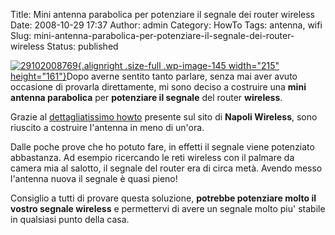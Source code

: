 Title: Mini antenna parabolica per potenziare il segnale dei router wireless
Date: 2008-10-29 17:37
Author: admin
Category: HowTo
Tags: antenna, wifi
Slug: mini-antenna-parabolica-per-potenziare-il-segnale-dei-router-wireless
Status: published

[![](http://www.andreagrandi.it/wp-content/uploads/2008/10/29102008769.jpg "29102008769"){.alignright
.size-full .wp-image-145 width="215"
height="161"}](http://www.andreagrandi.it/wp-content/uploads/2008/10/29102008769.jpg)Dopo
averne sentito tanto parlare, senza mai aver avuto occasione di provarla
direttamente, mi sono deciso a costruire una **mini antenna parabolica**
per **potenziare il segnale** del router **wireless**.

Grazie al [dettagliatissimo
howto](http://www.napoliwireless.net/doku/doku.php?id=antenna:miniparabola)
presente sul sito di **Napoli Wireless**, sono riuscito a costruire
l'antenna in meno di un'ora.

Dalle poche prove che ho potuto fare, in effetti il segnale viene
potenziato abbastanza. Ad esempio ricercando le reti wireless con il
palmare da camera mia al salotto, il segnale del router era di circa
metà. Avendo messo l'antenna nuova il segnale è quasi pieno!

Consiglio a tutti di provare questa soluzione, **potrebbe potenziare
molto il vostro segnale wireless** e permettervi di avere un segnale
molto piu' stabile in qualsiasi punto della casa.
